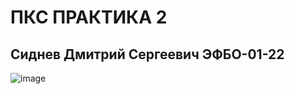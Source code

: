 # ПКС ПРАКТИКА 2

## Cиднев Дмитрий Сергеевич ЭФБО-01-22



![image](https://github.com/user-attachments/assets/338b43d1-43f3-41a5-8403-7baca4fdfc0b)
